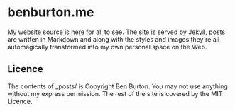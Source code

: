 # benburton.me

My website source is here for all to see. The site is served by Jekyll, posts are written in Markdown and along with the styles and images they're all automagically transformed into my own personal space on the Web.

## Licence

The contents of \_posts/ is Copyright Ben Burton. You may not use anything without my express permission. The rest of the site is covered by the MIT Licence.

